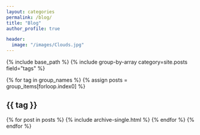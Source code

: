 ```yaml
---
layout: categories
permalink: /blog/
title: "Blog"
author_profile: true

header:
  image: "/images/Clouds.jpg"
---
```



{% include base_path %}
{% include group-by-array category=site.posts field="tags" %}

{% for tag in group_names %}
  {% assign posts = group_items[forloop.index0] %}
  <h2 id="{{ tag | slugify }}" class="archive__subtitle">{{ tag }}</h2>
  {% for post in posts %}
    {% include archive-single.html %}
  {% endfor %}
{% endfor %}
